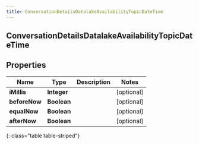 ```yaml
---
title: ConversationDetailsDatalakeAvailabilityTopicDateTime
---
```

## ConversationDetailsDatalakeAvailabilityTopicDateTime


## Properties

| Name | Type | Description | Notes |
| ------------ | ------------- | ------------- | ------------- |
| **iMillis** | <!----><!---->**Integer**<!----> |  |  [optional] |
| **beforeNow** | <!----><!---->**Boolean**<!----> |  |  [optional] |
| **equalNow** | <!----><!---->**Boolean**<!----> |  |  [optional] |
| **afterNow** | <!----><!---->**Boolean**<!----> |  |  [optional] |
{: class="table table-striped"}



